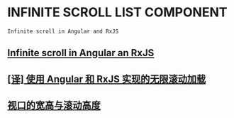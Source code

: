 # INFINITE SCROLL LIST COMPONENT
    Infinite scroll in Angular and RxJS

## [Infinite scroll in Angular an RxJS](https://blog.strongbrew.io/infinite-scroll-with-rxjs-and-angular2/)
## [[译] 使用 Angular 和 RxJS 实现的无限滚动加载](https://zhuanlan.zhihu.com/p/34712967)
## [视口的宽高与滚动高度](http://harttle.land/2016/04/24/client-height-width.html)